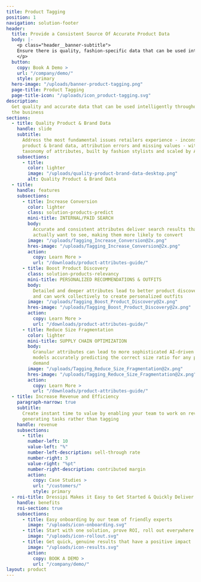 ```yaml
---
title: Product Tagging
position: 1
navigation: solution-footer
header:
  title: Provide a Consistent Source Of Accurate Product Data
  body: |-
    <p class="header__banner-subtitle">
    Ensure there is quality, fashion-specific data that can be used intelligently throughout the business, increasing revenue and efficiency
    </p>
  button:
    copy: Book A Demo >
    url: "/company/demo/"
    style: primary
  hero-image: "/uploads/banner-product-tagging.png"
  page-title: Product Tagging
  page-title-icon: "/uploads/icon_product-tagging.svg"
description:
  Get quality and accurate data that can be used intelligently throughout
  the business
sections:
  - title: Quality Product & Brand Data
    handle: slide
    subtitle:
      Address the most fundamental issues retailers experience - inconsistent
      product & brand data, attribution errors and missing values - with the most comprehensive
      taxonomy of attributes, built by fashion stylists and scaled by AI
    subsections:
      - title:
        color: lighter
        image: "/uploads/quality-product-brand-data-desktop.png"
        alt: Quality Product & Brand Data
  - title:
    handle: features
    subsections:
      - title: Increase Conversion
        color: lighter
        class: solution-products-predict
        mini-title: INTERNAL/PAID SEARCH
        body:
          Accurate and consistent attributes deliver search results that visitors
          actually want to see, making them more likely to convert
        image: "/uploads/Tagging_Increase_Conversion@2x.png"
        hres-image: "/uploads/Tagging_Increase_Conversion@2x.png"
        action:
          copy: Learn More >
          url: "/downloads/product-attributes-guide/"
      - title: Boost Product Discovery
        class: solution-products-relevancy
        mini-title: PERSONALIZED RECOMMENDATIONS & OUTFITS
        body:
          Detailed and deeper attributes lead to better product discovery experiences
          and can work collectively to create personalized outfits
        image: "/uploads/Tagging_Boost_Product_Discovery@2x.png"
        hres-image: "/uploads/Tagging_Boost_Product_Discovery@2x.png"
        action:
          copy: Learn More >
          url: "/downloads/product-attributes-guide/"
      - title: Reduce Size Fragmentation
        color: lighter
        mini-title: SUPPLY CHAIN OPTIMIZATION
        body:
          Granular attributes can lead to more sophisticated AI-driven product forecasting
          models accurately predicting the correct size ratio for any product based on
          demand
        image: "/uploads/Tagging_Reduce_Size_Fragmentation@2x.png"
        hres-image: "/uploads/Tagging_Reduce_Size_Fragmentation@2x.png"
        action:
          copy: Learn More >
          url: "/downloads/product-attributes-guide/"
  - title: Increase Revenue and Efficiency
    paragraph-narrow: true
    subtitle:
      Create instant time to value by enabling your team to work on revenue
      generating tasks rather than tagging
    handle: revenue
    subsections:
      - title:
        number-left: 10
        value-left: "%"
        number-left-description: sell-through rate
        number-right: 3
        value-right: "%pt"
        number-right-description: contributed margin
        action:
          copy: Case Studies >
          url: "/customers/"
          style: primary
  - roi-title: Dressipi Makes it Easy to Get Started & Quickly Deliver ROI
    handle: benefits
    roi-section: true
    subsections:
      - title: Easy onboarding by our team of friendly experts
        image: "/uploads/icon-onboarding.svg"
      - title: Start with one solution, prove ROI, roll out everywhere
        image: "/uploads/icon-rollout.svg"
      - title: Get quick, genuine results that have a positive impact
        image: "/uploads/icon-results.svg"
        action:
          copy: BOOK A DEMO >
          url: "/company/demo/"
layout: product
---
```

